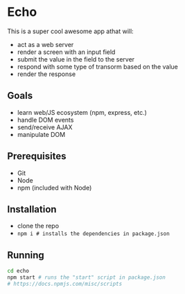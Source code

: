 # Echo

This is a super cool awesome app athat will:

* act as a web server
* render a screen with an input field
* submit the value in the field to the server
* respond with some type of transorm based on the value
* render the response


## Goals

* learn web/JS ecosystem (npm, express, etc.)
* handle DOM events
* send/receive AJAX
* manipulate DOM


## Prerequisites

* Git
* Node
* npm (included with Node)


## Installation

* clone the repo
* `npm i # installs the dependencies in package.json`


## Running

```sh
cd echo
npm start # runs the "start" script in package.json
# https://docs.npmjs.com/misc/scripts
```

